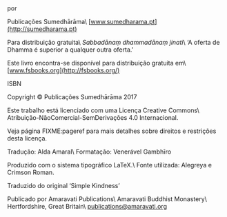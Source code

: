 \
por

Publicações Sumedhārāma\\
[www.sumedharama.pt](http://sumedharama.pt)

Para distribuição gratuita\\
*Sabbadānaṃ dhammadānaṃ jinati*\\
‘A oferta de Dhamma é superior a qualquer outra oferta.’

Este livro encontra-se disponível para distribuição gratuita em\\
[www.fsbooks.org](http://fsbooks.org/)

ISBN

Copyright © Publicações Sumedhārāma 2017

Este trabalho está licenciado com uma Licença Creative Commons\\
Atribuição-NãoComercial-SemDerivações 4.0 Internacional.

Veja página FIXME:pageref para mais detalhes sobre direitos e restrições
desta licença.

Tradução: Alda Amaral\\
Formatação: Venerável Gambhīro

Produzido com o sistema tipográfico LaTeX.\\
Fonte utilizada: Alegreya e Crimson Roman.

Traduzido do original ‘Simple Kindness’

Publicado por Amaravati Publications\\
Amaravati Buddhist Monastery\\
Hertfordshire, Great Britain\\
publications@amaravati.org

